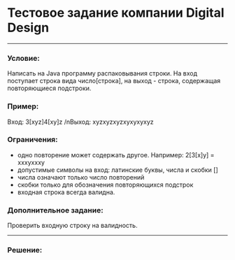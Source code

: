 # Тестовое задание компании Digital Design
_____________________________
### Условие:
Написать на Java программу распаковывания строки. На вход поступает строка вида число[строка], на выход - строка, содержащая повторяющиеся подстроки.

### Пример:
Вход: 3[xyz]4[xy]z /nВыход: xyzxyzxyzxyxyxyxyz

### Ограничения:
- одно повторение может содержать другое. Например: 2[3[x]y]  = xxxyxxxy
- допустимые символы на вход: латинские буквы, числа и скобки []
- числа означают только число повторений
- скобки только для обозначения повторяющихся подстрок
- входная строка всегда валидна.

### Дополнительное задание:
Проверить входную строку на валидность.
_____________________________
### Решение:
